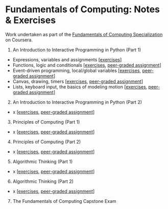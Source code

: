 # Fundamentals of Computing: Notes & Exercises

Work undertaken as part of the [Fundamentals of Computing Specialization](https://www.coursera.org/specializations/computer-fundamentals) on Coursera.

1. An Introduction to Interactive Programming in Python (Part 1)
  * Expressions, variables and assignments [[exercises](https://github.com/louiseswift/fundamentals-of-computing/blob/master/01_python-1/exercises.py)]
  * Functions, logic and conditionals [[exercises](), [peer-graded assignment](https://github.com/louiseswift/fundamentals-of-computing/blob/master/01_python-1/assignment.py)]
  * Event-driven programming, local/global variables [[exercises](), [peer-graded assignment]()]
  * Canvas, drawing, timers [[exercises](), [peer-graded assignment]()]
  * Lists, keyboard input, the basics of modeling motion [[exercises](), [peer-graded assignment]()]

2. An Introduction to Interactive Programming in Python (Part 2)
  * x [[exercises](), [peer-graded assignment]()]

3. Principles of Computing (Part 1)
  * x [[exercises](), [peer-graded assignment]()]

4. Principles of Computing (Part 2)
  * x [[exercises](), [peer-graded assignment]()]

5. Algorithmic Thinking (Part 1)
  * x [[exercises](), [peer-graded assignment]()]

6. Algorithmic Thinking (Part 2)
  * x [[exercises](), [peer-graded assignment]()]

7. The Fundamentals of Computing Capstone Exam
